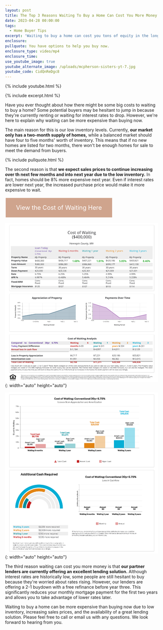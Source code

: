 ```yaml
---
layout: post
title: The Top 3 Reasons Waiting To Buy a Home Can Cost You More Money
date: 2023-04-28 00:00:00
tags:
  - Home Buyer Tips
excerpt: 'Waiting to buy a home can cost you tons of equity in the long run. '
enclosure:
pullquote: You have options to help you buy now.
enclosure_type: video/mp4
enclosure_time:
use_youtube_image: true
youtube_alternate_image: /uploads/mcpherson-sisters-yt-7.jpg
youtube_code: CidQnReDgc8
---
```

{% include youtube.html %}

{% include excerpt.html %}

Have you ever thought about how there might be some big costs to waiting to buy a home? Some potential buyers may be hesitant to jump in because they're currently renting or waiting for interest rates to drop. However, we're here to explain why waiting can be more expensive than buying now.

The main reason for this is our low inventory levels. Currently, **our market only has a two-month supply of homes,** while a balanced market should have four to five months' worth of inventory. This means that if no new homes are listed for two months, there won't be enough homes for sale to meet the demand from buyers.

{% include pullquote.html %}

The second reason is that **we expect sales prices to continue increasing over th next few months and into next year due to the low inventory.** In fact, homes should be 8% more expensive next year. Even if interest rates are lower next year, the increased purchase price would make it more expensive to wait.

<html>
  <head>
    <title>View the Cost of Waiting Here</title>
    <style>
      .button {
        background-color: #CFA48D;
        border: none;
        color: white;
        padding: 20px 34px;
        text-align: center;
        text-decoration: none;
        display: inline-block;
        font-size: 20px;
        margin: 4px 2px;
        cursor: pointer;
      }
    </style>
  </head>
  <body>
    <a href="https://emma-assets.s3.amazonaws.com/20afb/0c22e434e5184cf7e106947ac36280c7/Cost_Of_Waiting_Analysis_-_.pdf" class="button">View the Cost of Waiting Here</a>
  </body>
</html>

![](/uploads/1.png){: width="auto" height="auto"}

![](/uploads/cost-of-waiting-analysis-page-2-1.png){: width="auto" height="auto"}

The third reason waiting can cost you more money is that **our partner lenders are currently offering an excellent lending solution.** Although interest rates are historically low, some people are still hesitant to buy because they're worried about rates rising. However, our lenders are offering a 2-1 buydown with a free refinance before year three. This significantly reduces your monthly mortgage payment for the first two years and allows you to take advantage of lower rates later.

Waiting to buy a home can be more expensive than buying now due to low inventory, increasing sales prices, and the availability of a great lending solution. Please feel free to call or email us with any questions. We look forward to hearing from you.&nbsp;